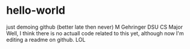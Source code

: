 # hello-world
just demoing github (better late then never)
M Gehringer
DSU CS Major
Well, I think there is no actuall code related to this yet, although now I'm editing a readme on github. LOL
